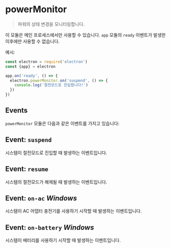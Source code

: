 # powerMonitor

> 파워의 상태 변경을 모니터링합니다.

이 모듈은 메인 프로세스에서만 사용할 수 있습니다. `app` 모듈의 `ready` 이벤트가
발생한 이후에만 사용할 수 없습니다.

예시:

```javascript
const electron = require('electron')
const {app} = electron

app.on('ready', () => {
  electron.powerMonitor.on('suspend', () => {
    console.log('절전모드로 진입합니다!')
  })
})
```

## Events

`powerMonitor` 모듈은 다음과 같은 이벤트를 가지고 있습니다:

## Event: `suspend`

시스템이 절전모드로 진입할 때 발생하는 이벤트입니다.

## Event: `resume`

시스템의 절전모드가 해제될 때 발생하는 이벤트입니다.

## Event: `on-ac` _Windows_

시스템이 AC 어뎁터 충전기를 사용하기 시작할 때 발생하는 이벤트입니다.

## Event: `on-battery` _Windows_

시스템이 배터리를 사용하기 시작할 때 발생하는 이벤트입니다.
